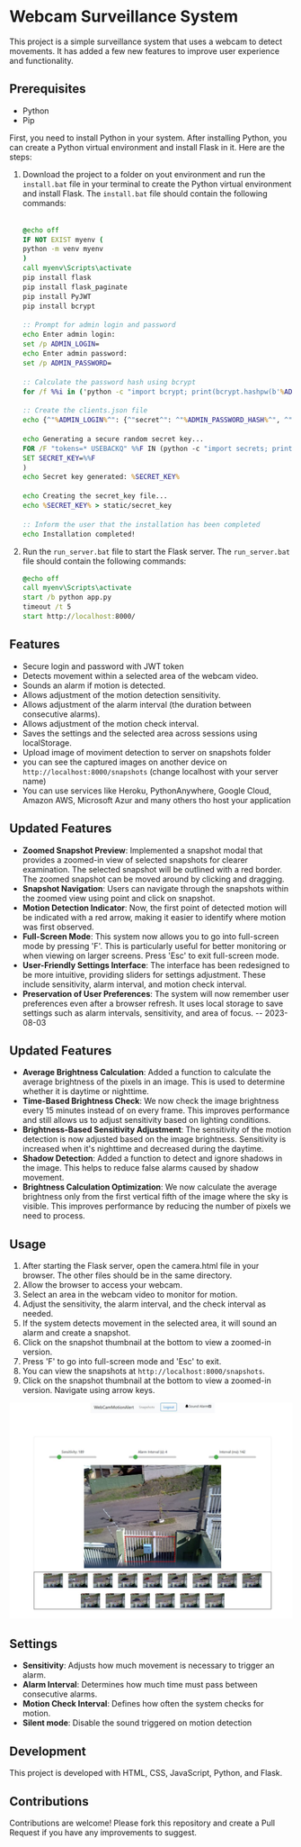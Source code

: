 # Webcam Surveillance System

This project is a simple surveillance system that uses a webcam to detect movements. It has added a few new features to improve user experience and functionality.

## Prerequisites

- Python
- Pip



First, you need to install Python in your system. After installing Python, you can create a Python virtual environment and install Flask in it. Here are the steps:


1. Download the project to a folder on yout environment and run the `install.bat` file in your terminal to create the Python virtual environment and install Flask. The `install.bat` file should contain the following commands:

    ```bat
      
    @echo off
    IF NOT EXIST myenv (
    python -m venv myenv
    )
    call myenv\Scripts\activate
    pip install flask
    pip install flask_paginate
    pip install PyJWT
    pip install bcrypt

    :: Prompt for admin login and password
    echo Enter admin login:
    set /p ADMIN_LOGIN=
    echo Enter admin password:
    set /p ADMIN_PASSWORD=

    :: Calculate the password hash using bcrypt
    for /f %%i in ('python -c "import bcrypt; print(bcrypt.hashpw(b'%ADMIN_PASSWORD%', bcrypt.gensalt()).decode())"') do set "ADMIN_PASSWORD_HASH=%%i"

    :: Create the clients.json file
    echo {^"%ADMIN_LOGIN%^": {^"secret^": ^"%ADMIN_PASSWORD_HASH%^", ^"scopes^": [^"admin^", ^"view_snapshots^", ^"upload_snapshots^"]}} > static/clients.json

    echo Generating a secure random secret key...
    FOR /F "tokens=* USEBACKQ" %%F IN (python -c "import secrets; print(secrets.token_hex(32))") DO (
    SET SECRET_KEY=%%F
    )
    echo Secret key generated: %SECRET_KEY%

    echo Creating the secret_key file...
    echo %SECRET_KEY% > static/secret_key

    :: Inform the user that the installation has been completed
    echo Installation completed!
    ```

2. Run the `run_server.bat` file to start the Flask server. The `run_server.bat` file should contain the following commands:

    ```bat
    @echo off
    call myenv\Scripts\activate
    start /b python app.py
    timeout /t 5
    start http://localhost:8000/
    ```

## Features

- Secure login and password with JWT token
- Detects movement within a selected area of the webcam video.
- Sounds an alarm if motion is detected.
- Allows adjustment of the motion detection sensitivity.
- Allows adjustment of the alarm interval (the duration between consecutive alarms).
- Allows adjustment of the motion check interval.
- Saves the settings and the selected area across sessions using localStorage.
- Upload image of moviment detection to server on snapshots folder
- you can see the captured images on another device on `http://localhost:8000/snapshots` (change localhost with your server name)
- You can use services like Heroku, PythonAnywhere, Google Cloud, Amazon AWS, Microsoft Azur and many others tho host your application


## Updated Features

- **Zoomed Snapshot Preview**: Implemented a snapshot modal that provides a zoomed-in view of selected snapshots for clearer examination. The selected snapshot will be outlined with a red border. The zoomed snapshot can be moved around by clicking and dragging.
- **Snapshot Navigation**: Users can navigate through the snapshots within the zoomed view using point and click on snapshot.
- **Motion Detection Indicator**: Now, the first point of detected motion will be indicated with a red arrow, making it easier to identify where motion was first observed.
- **Full-Screen Mode**: This system now allows you to go into full-screen mode by pressing 'F'. This is particularly useful for better monitoring or when viewing on larger screens. Press 'Esc' to exit full-screen mode.
- **User-Friendly Settings Interface**: The interface has been redesigned to be more intuitive, providing sliders for settings adjustment. These include sensitivity, alarm interval, and motion check interval.
- **Preservation of User Preferences**: The system will now remember user preferences even after a browser refresh. It uses local storage to save settings such as alarm intervals, sensitivity, and area of focus.
-- 2023-08-03 
## Updated Features

- **Average Brightness Calculation**: Added a function to calculate the average brightness of the pixels in an image. This is used to determine whether it is daytime or nighttime.
- **Time-Based Brightness Check**: We now check the image brightness every 15 minutes instead of on every frame. This improves performance and still allows us to adjust sensitivity based on lighting conditions.
- **Brightness-Based Sensitivity Adjustment**: The sensitivity of the motion detection is now adjusted based on the image brightness. Sensitivity is increased when it's nighttime and decreased during the daytime.
- **Shadow Detection**: Added a function to detect and ignore shadows in the image. This helps to reduce false alarms caused by shadow movement.
- **Brightness Calculation Optimization**: We now calculate the average brightness only from the first vertical fifth of the image where the sky is visible. This improves performance by reducing the number of pixels we need to process. 




## Usage

1. After starting the Flask server, open the camera.html file in your browser. The other files should be in the same directory.
2. Allow the browser to access your webcam.
3. Select an area in the webcam video to monitor for motion.
4. Adjust the sensitivity, the alarm interval, and the check interval as needed.
5. If the system detects movement in the selected area, it will sound an alarm and create a snapshot.
6. Click on the snapshot thumbnail at the bottom to view a zoomed-in version. 
7. Press 'F' to go into full-screen mode and 'Esc' to exit.
8. You can view the snapshots at `http://localhost:8000/snapshots`.
9. Click on the snapshot thumbnail at the bottom to view a zoomed-in version. Navigate using arrow keys.


![Screenshot of the application](static/images/screenshot3.jpg)

## Settings

- **Sensitivity**: Adjusts how much movement is necessary to trigger an alarm.
- **Alarm Interval**: Determines how much time must pass between consecutive alarms.
- **Motion Check Interval**: Defines how often the system checks for motion.
- **Silent mode**: Disable the sound triggered on motion detection

## Development

This project is developed with HTML, CSS, JavaScript, Python, and Flask.

## Contributions

Contributions are welcome! Please fork this repository and create a Pull Request if you have any improvements to suggest.


